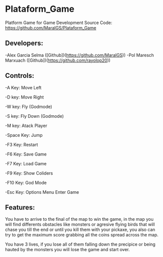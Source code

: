 # Plataform_Game
Platform Game for Game Development
Source Code: https://github.com/MaralGS/Plataform_Game

## Developers:

-Alex Garcia Selma ([Github])(https://github.com/MaralGS))
-Pol Maresch Marxuach ([Github])(https://github.com/rayolop20))

## Controls:
 -A Key: Move Left
 
 -D key: Move Right 
 
 -W key: Fly (Godmode)
 
 -S key: Fly Down (Godmode)

 -M key: Atack Player
 
 -Space Key: Jump
 
 -F3 Key: Restart
 
 -F6 Key: Save Game
 
 -F7 Key: Load Game

 -F9 Key: Show Coliders

 -F10 Key: God Mode
 
 -Esc Key: Options Menu Enter Game

## Features:
You have to arrive to the final of the map to win the game, in the map you will find differents obstacles like monsters or agresive flying birds that will chase you till the end or until you kill them with your pickaxe, you also can try to get the maximum score grabbing all the coins spread across the map. 

You have 3 lives, if you lose all of them falling down the precipice or being hauted by the monsters you will lose the game and start over. 

